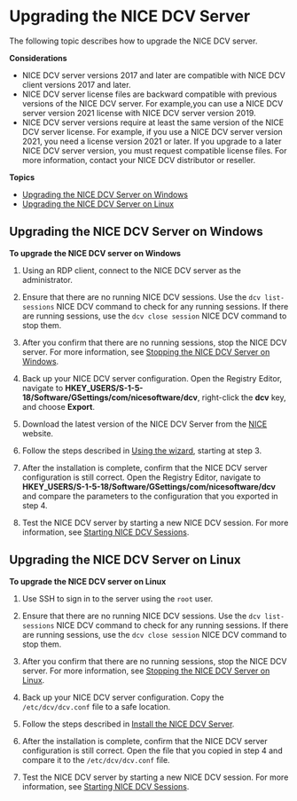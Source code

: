 # Upgrading the NICE DCV Server<a name="setting-up-upgrading"></a>

The following topic describes how to upgrade the NICE DCV server\.

**Considerations**
+ NICE DCV server versions 2017 and later are compatible with NICE DCV client versions 2017 and later\. 
+ NICE DCV server license files are backward compatible with previous versions of the NICE DCV server\. For example,you can use a NICE DCV server version 2021 license with NICE DCV server version 2019\. 
+ NICE DCV server versions require at least the same version of the NICE DCV server license\. For example, if you use a NICE DCV server version 2021, you need a license version 2021 or later\. If you upgrade to a later NICE DCV server version, you must request compatible license files\. For more information, contact your NICE DCV distributor or reseller\. 

**Topics**
+ [Upgrading the NICE DCV Server on Windows](#upgrading-windows-upgrade)
+ [Upgrading the NICE DCV Server on Linux](#upgrading-linux)

## Upgrading the NICE DCV Server on Windows<a name="upgrading-windows-upgrade"></a>

**To upgrade the NICE DCV server on Windows**

1. Using an RDP client, connect to the NICE DCV server as the administrator\.

1. Ensure that there are no running NICE DCV sessions\. Use the `dcv list-sessions` NICE DCV command to check for any running sessions\. If there are running sessions, use the `dcv close session` NICE DCV command to stop them\.

1. After you confirm that there are no running sessions, stop the NICE DCV server\. For more information, see [Stopping the NICE DCV Server on Windows](manage-stop.md#manage-stop-windows)\.

1. Back up your NICE DCV server configuration\. Open the Registry Editor, navigate to **HKEY\_USERS/S\-1\-5\-18/Software/GSettings/com/nicesoftware/dcv**, right\-click the **dcv** key, and choose **Export**\.

1. Download the latest version of the NICE DCV Server from the [NICE](http://download.nice-dcv.com) website\.

1. Follow the steps described in [Using the wizard](setting-up-installing-wininstall.md#setting-up-installing-windows-wizard), starting at step 3\.

1. After the installation is complete, confirm that the NICE DCV server configuration is still correct\. Open the Registry Editor, navigate to **HKEY\_USERS/S\-1\-5\-18/Software/GSettings/com/nicesoftware/dcv** and compare the parameters to the configuration that you exported in step 4\.

1. Test the NICE DCV server by starting a new NICE DCV session\. For more information, see [Starting NICE DCV Sessions](managing-sessions-start.md)\.

## Upgrading the NICE DCV Server on Linux<a name="upgrading-linux"></a>

**To upgrade the NICE DCV server on Linux**

1. Use SSH to sign in to the server using the `root` user\.

1. Ensure that there are no running NICE DCV sessions\. Use the `dcv list-sessions` NICE DCV command to check for any running sessions\. If there are running sessions, use the `dcv close session` NICE DCV command to stop them\.

1. After you confirm that there are no running sessions, stop the NICE DCV server\. For more information, see [Stopping the NICE DCV Server on Linux](manage-stop.md#manage-stop-linux)\.

1. Back up your NICE DCV server configuration\. Copy the `/etc/dcv/dcv.conf` file to a safe location\.

1. Follow the steps described in [Install the NICE DCV Server](setting-up-installing-linux-server.md#linux-server-install)\.

1. After the installation is complete, confirm that the NICE DCV server configuration is still correct\. Open the file that you copied in step 4 and compare it to the `/etc/dcv/dcv.conf` file\.

1. Test the NICE DCV server by starting a new NICE DCV session\. For more information, see [Starting NICE DCV Sessions](managing-sessions-start.md)\.